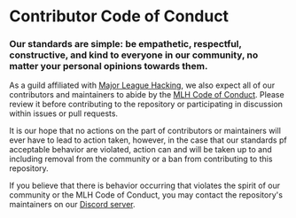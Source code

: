 # Contributor Code of Conduct

### **Our standards are simple: be empathetic, respectful, constructive, and kind to everyone in our community, no matter your personal opinions towards them.**

As a guild affiliated with [Major League Hacking](https://mlh.io), we also expect all of our contributors and maintainers to abide by the [MLH Code of Conduct](https://mlh.io/code-of-conduct). Please review it before contributing to the repository or participating in discussion within issues or pull requests.

It is our hope that no actions on the part of contributors or maintainers will ever have to lead to action taken, however, in the case that our standards pf acceptable behavior are violated, action can and will be taken up to and including removal from the community or a ban from contributing to this repository.

If you believe that there is behavior occurring that violates the spirit of our community or the MLH Code of Conduct, you may contact the repository's maintainers on our [Discord server](https://blahaj.lol/discord).

